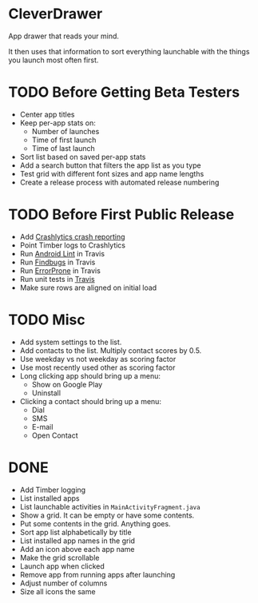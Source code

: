 # CleverDrawer

App drawer that reads your mind.

It then uses that information to sort everything launchable with
the things you launch most often first.

# TODO Before Getting Beta Testers
* Center app titles
* Keep per-app stats on:
  * Number of launches
  * Time of first launch
  * Time of last launch
* Sort list based on saved per-app stats
* Add a search button that filters the app list as you type
* Test grid with different font sizes and app name lengths
* Create a release process with automated release numbering

# TODO Before First Public Release
* Add [Crashlytics crash reporting](https://fabric.io/kits/android/crashlytics/install)
* Point Timber logs to Crashlytics
* Run [Android Lint](http://tools.android.com/tips/lint-checks) in Travis
* Run [Findbugs](https://docs.gradle.org/current/userguide/findbugs_plugin.html) in Travis
* Run [ErrorProne](https://github.com/google/error-prone/blob/master/examples/gradle/build.gradle) in Travis
* Run unit tests in [Travis](https://travis-ci.org/)
* Make sure rows are aligned on initial load

# TODO Misc
* Add system settings to the list.
* Add contacts to the list. Multiply contact scores by 0.5.
* Use weekday vs not weekday as scoring factor
* Use most recently used other as scoring factor
* Long clicking app should bring up a menu:
  * Show on Google Play
  * Uninstall
* Clicking a contact should bring up a menu:
  * Dial
  * SMS
  * E-mail
  * Open Contact

# DONE
* Add Timber logging
* List installed apps
* List launchable activities in `MainActivityFragment.java`
* Show a grid. It can be empty or have some contents.
* Put some contents in the grid. Anything goes.
* Sort app list alphabetically by title
* List installed app names in the grid
* Add an icon above each app name
* Make the grid scrollable
* Launch app when clicked
* Remove app from running apps after launching
* Adjust number of columns
* Size all icons the same
